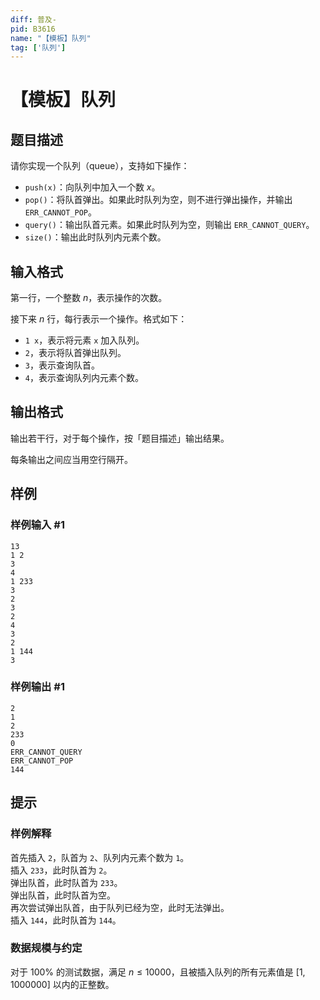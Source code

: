 ```yaml
---
diff: 普及-
pid: B3616
name: "【模板】队列"
tag: ['队列']
---
```

# 【模板】队列
## 题目描述

请你实现一个队列（queue），支持如下操作：
- `push(x)`：向队列中加入一个数 $x$。
- `pop()`：将队首弹出。如果此时队列为空，则不进行弹出操作，并输出 `ERR_CANNOT_POP`。
- `query()`：输出队首元素。如果此时队列为空，则输出 `ERR_CANNOT_QUERY`。
- `size()`：输出此时队列内元素个数。
## 输入格式

第一行，一个整数 $n$，表示操作的次数。  

接下来 $n$ 行，每行表示一个操作。格式如下：

- `1 x`，表示将元素 `x` 加入队列。
- `2`，表示将队首弹出队列。
- `3`，表示查询队首。
- `4`，表示查询队列内元素个数。

## 输出格式

输出若干行，对于每个操作，按「题目描述」输出结果。

每条输出之间应当用空行隔开。
## 样例

### 样例输入 #1
```
13
1 2
3
4
1 233
3
2
3
2
4
3
2
1 144
3
```
### 样例输出 #1
```
2
1
2
233
0
ERR_CANNOT_QUERY
ERR_CANNOT_POP
144
```
## 提示

### 样例解释
首先插入 `2`，队首为 `2`、队列内元素个数为 `1`。  
插入 `233`，此时队首为 `2`。  
弹出队首，此时队首为 `233`。  
弹出队首，此时队首为空。  
再次尝试弹出队首，由于队列已经为空，此时无法弹出。  
插入 `144`，此时队首为 `144`。  



### 数据规模与约定

对于 $100\%$ 的测试数据，满足 $n\leq 10000$，且被插入队列的所有元素值是 $[1, 1000000]$ 以内的正整数。

